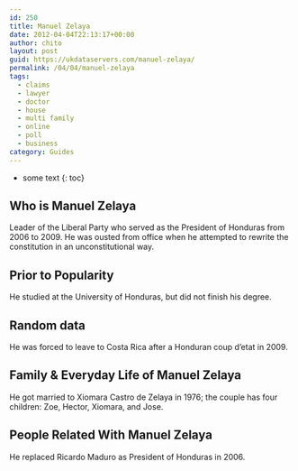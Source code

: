 ```yaml
---
id: 250
title: Manuel Zelaya
date: 2012-04-04T22:13:17+00:00
author: chito
layout: post
guid: https://ukdataservers.com/manuel-zelaya/
permalink: /04/04/manuel-zelaya
tags:
  - claims
  - lawyer
  - doctor
  - house
  - multi family
  - online
  - poll
  - business
category: Guides
---
```


* some text
{: toc}


## Who is  Manuel Zelaya
                  
                  
                  
Leader of the Liberal Party who served as the President of Honduras from 2006 to 2009. He was ousted from office when he attempted to rewrite the constitution in an unconstitutional way.
                  
                
                
                
## Prior to Popularity 
                  
                  
                  
He studied at the University of Honduras, but did not finish his degree.
                  
                
                
                
## Random data 
                  
                  
                  
He was forced to leave to Costa Rica after a Honduran coup d&#8217;etat in 2009.
                  
                
                
                
## Family & Everyday Life of Manuel Zelaya
                  
                  
                  
He got married to Xiomara Castro de Zelaya in 1976; the couple has four children: Zoe, Hector, Xiomara, and Jose.
                  
                
                
                
## People Related With  Manuel Zelaya
                  
                  
                  
He replaced Ricardo Maduro as President of Honduras in 2006.
                  
                
              
            
          
          
          
    
    
  
